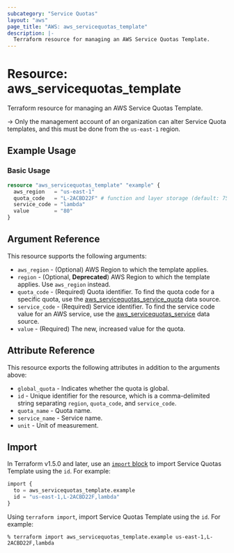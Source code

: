 ```yaml
---
subcategory: "Service Quotas"
layout: "aws"
page_title: "AWS: aws_servicequotas_template"
description: |-
  Terraform resource for managing an AWS Service Quotas Template.
---
```


# Resource: aws_servicequotas_template

Terraform resource for managing an AWS Service Quotas Template.

-> Only the management account of an organization can alter Service Quota templates, and this must be done from the `us-east-1` region.

## Example Usage

### Basic Usage

```terraform
resource "aws_servicequotas_template" "example" {
  aws_region   = "us-east-1"
  quota_code   = "L-2ACBD22F" # function and layer storage (default: 75 GB)
  service_code = "lambda"
  value        = "80"
}
```

## Argument Reference

This resource supports the following arguments:

* `aws_region` - (Optional) AWS Region to which the template applies.
* `region` - (Optional, **Deprecated**) AWS Region to which the template applies. Use `aws_region` instead.
* `quota_code` - (Required) Quota identifier. To find the quota code for a specific quota, use the [aws_servicequotas_service_quota](../d/servicequotas_service_quota.html.markdown) data source.
* `service_code` - (Required) Service identifier. To find the service code value for an AWS service, use the [aws_servicequotas_service](../d/servicequotas_service.html.markdown) data source.
* `value` - (Required) The new, increased value for the quota.

## Attribute Reference

This resource exports the following attributes in addition to the arguments above:

* `global_quota` - Indicates whether the quota is global.
* `id` - Unique identifier for the resource, which is a comma-delimited string separating `region`, `quota_code`, and `service_code`.
* `quota_name` - Quota name.
* `service_name` - Service name.
* `unit` - Unit of measurement.

## Import

In Terraform v1.5.0 and later, use an [`import` block](https://developer.hashicorp.com/terraform/language/import) to import Service Quotas Template using the `id`. For example:

```terraform
import {
  to = aws_servicequotas_template.example
  id = "us-east-1,L-2ACBD22F,lambda"
}
```

Using `terraform import`, import Service Quotas Template using the `id`. For example:

```console
% terraform import aws_servicequotas_template.example us-east-1,L-2ACBD22F,lambda
```
